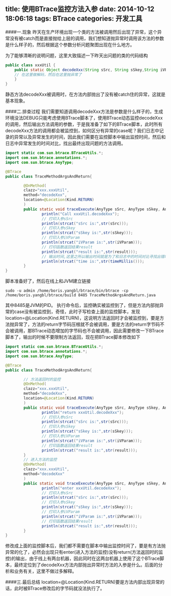 title: 使用BTrace监控方法入参
date: 2014-10-12 18:06:18
tags: BTrace
categories: 开发工具
---
####一.现象
昨天在生产环境出现一个类的方法被调用然后出现了异常，这个异常没有被catch而是直接抛给上层的调用，我们想知道抛异常时调用该方法的参数是什么样子的，然后根据这个参数分析问题聚图出现在什么地方。

<!-- more -->

为了能够清晰的说明问题，这里大致描述一下昨天出问题的类的代码结构
```java
public class xxxUtil {
	public static Object decodeXxx(String sSrc, String sSkey,String iVParam) throws Exception {
	// 在这里做解码，然后在这里抛异常了
	}
}
```
静态方法decodeXxx被调用时，在方法内部抛出了没有被catch住的异常，这就是基本现象。

####二.排查过程
我们需要知道调用decodeXxx方法是参数是什么样子的，生成环境没法DEBUG只能考虑使用BTrace脚本了，使用BTrace动态监控decodeXxx的调用，然后输出方法调用的参数，于是我准备了如下的BTrace脚本，此时所有decodeXxx方法的调用都会被监控到，如何区分有异常的case呢？我们日志中记录的异常以及异常发生的时间，因此我们需要在监控脚本中输出监控时间，然后和日志中异常发生的时间对比，找出最终出现问题的方法调用。
```java
import static com.sun.btrace.BTraceUtils.*;
import com.sun.btrace.annotations.*;
import com.sun.btrace.AnyType;

@BTrace
public class TraceMethodArgsAndReturn{

        @OnMethod(
        clazz="xxx.xxxUtil",
        method="decodeXxx",
        location=@Location(Kind.RETURN)
        )
        public static void traceExecute(AnyType sSrc, AnyType sSkey, AnyType iVParam, @Return Object result){
                println("Call xxxUtil.decodeXxx");
                // 打印入参sSrc
                println(strcat("sSrc is:",str(sSrc)));
                // 打印入参sSkey
                println(strcat("sSkey is:",str(sSkey)));
                // 打印入参iVParam
                println(strcat("iVParam is:",str(iVParam)));
                // 打印函数返回结果result
                println(strcat("result is:",str(result)));
                // 输出时间,这里之所以输出时间就是为了和日志中的时间对比寻找出错时方法调用的入参，日志中记录了异常时间
                println(strcat("time is:",str(timeMillis()));
        }
}
```
脚本准备好了，然后在线上和JVM建立链接
```
sudo -u admin /home/boris.yangbl/btrace/bin/btrace -cp /home/boris.yangbl/btrace/build 8485 TraceMethodArgsAndReturn.java
```
其中8485是JVM的PID。
执行命令后，监控确实被监控到了，但是方法内部抛异常的case没有被监控到，奇怪，此时子写检查上面的监控脚本，发现location=@Location(Kind.RETURN)，这说明方法返回时才会被监控到，要是方法抛异常了，方法的return字节码压根就不会被调用，要是方法的return字节码不会被调用，那BTrace动态增加的字节码也不会被调用，因此需要修改一下BTrace脚本了，输出的时候不要限制方法返回，现在把BTrace脚本修改如下

```java
import static com.sun.btrace.BTraceUtils.*;
import com.sun.btrace.annotations.*;
import com.sun.btrace.AnyType;

@BTrace
public class TraceMethodArgsAndReturn{

        // 方法返回时的监控
        @OnMethod(
        clazz="xxx.xxxUtil",
        method="decodeXxx",
        location=@Location(Kind.RETURN)
        )
        public static void traceExecute(AnyType sSrc, AnyType sSkey, AnyType iVParam, @Return Object result){
                println("return xxxUtil.decodeXxx");
                // 打印入参sSrc
                println(strcat("sSrc is:",str(sSrc)));
                // 打印入参sSkey
                println(strcat("sSkey is:",str(sSkey)));
                // 打印入参iVParam
                println(strcat("iVParam is:",str(iVParam)));
                // 打印函数返回结果result
                println(strcat("result is:",str(result)));
        }
        // 进入方法的监控
        @OnMethod(
        clazz="xxx.xxxUtil",
        method="decodeXxx"
        )
        public static void traceExecute(AnyType sSrc, AnyType sSkey, AnyType iVParam, @Return Object result){
                println("enter xxxUtil.decodeXxx");
                // 打印入参sSrc
                println(strcat("sSrc is:",str(sSrc)));
                // 打印入参sSkey
                println(strcat("sSkey is:",str(sSkey)));
                // 打印入参iVParam
                println(strcat("iVParam is:",str(iVParam)));
                // 打印函数返回结果result
                println(strcat("result is:",str(result)));
        }
}
```
修改成上面的监控脚本后，我们都不需要在脚本中输出监控时间了，要是有方法抛异常的化了，必然会出现只有enter(进入方法的监控)没有return(方法返回时的监控)的输出，由于线上有两台机器，因此同时在这两台机器上使用了这个BTrace脚本，最终定位到了decodeXxx方法内部抛出异常时方法的入参是什么。后面的分析和业务有关，这里不做过多解释。

####三.最后总结
location=@Location(Kind.RETURN)要是方法内部出现异常的话，此时被BTrace修改后的字节码就没法执行了。
